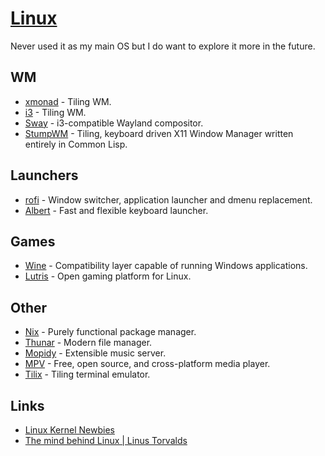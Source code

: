 # [Linux](https://github.com/torvalds/linux)
Never used it as my main OS but I do want to explore it more in the future.

## WM
- [xmonad](http://xmonad.org/) - Tiling WM.
- [i3](https://github.com/i3/i3) - Tiling WM.
- [Sway](https://github.com/swaywm/sway) - i3-compatible Wayland compositor.
- [StumpWM](http://stumpwm.github.io/) - Tiling, keyboard driven X11 Window Manager written entirely in Common Lisp.

## Launchers
- [rofi](https://github.com/DaveDavenport/rofi) - Window switcher, application launcher and dmenu replacement.
- [Albert](https://github.com/albertlauncher/albert) - Fast and flexible keyboard launcher.

## Games
- [Wine](https://www.winehq.org/) - Compatibility layer capable of running Windows applications.
- [Lutris](https://lutris.net/) - Open gaming platform for Linux.

## Other
- [Nix](../package-managers/nix.md) - Purely functional package manager.
- [Thunar](https://wiki.archlinux.org/index.php/thunar) - Modern file manager.
- [Mopidy](https://www.mopidy.com/) - Extensible music server.
- [MPV](https://mpv.io/) - Free, open source, and cross-platform media player.
- [Tilix](https://github.com/gnunn1/tilix) - Tiling terminal emulator.

## Links
- [Linux Kernel Newbies](https://kernelnewbies.org/Documents)
- [The mind behind Linux | Linus Torvalds](https://www.youtube.com/watch?v=o8NPllzkFhE)